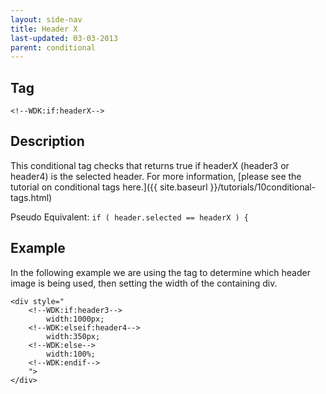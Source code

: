 ```yaml
---
layout: side-nav
title: Header X
last-updated: 03-03-2013
parent: conditional
---
```



## Tag

`<!--WDK:if:headerX-->`

## Description

This conditional tag checks that returns true if headerX (header3 or header4) is the selected header.
For more information, [please see the tutorial on conditional tags here.]({{ site.baseurl }}/tutorials/10conditional-tags.html)

Pseudo Equivalent:
`if ( header.selected == headerX ) {`

## Example
In the following example we are using the tag to determine which header image is being used, then setting the width of the containing div.

~~~
<div style="
	<!--WDK:if:header3--> 
		width:1000px;
	<!--WDK:elseif:header4-->
		width:350px;
	<!--WDK:else-->
		width:100%;
	<!--WDK:endif-->
	">
</div>
~~~